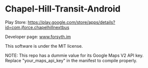 Chapel-Hill-Transit-Android
===========================

Play Store: https://play.google.com/store/apps/details?id=com.jforce.chapelhillnextbus

Developer page: www.forsyth.im

This software is under the MIT license.

NOTE: This repo has a dummie value for its Google Maps V2 API key. Replace "your_maps_api_key" in the manifest to compile properly.
